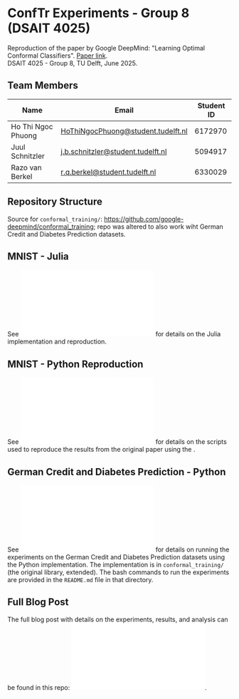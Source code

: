 # ConfTr Experiments - Group 8 (DSAIT 4025)

Reproduction of the paper by Google DeepMind: "Learning Optimal Conformal Classifiers". [Paper link](https://arxiv.org/abs/2110.09192). \
DSAIT 4025 - Group 8, TU Delft, June 2025.

## Team Members

| Name | Email | Student ID |
|------|-------|------------|
| Ho Thi Ngoc Phuong | <HoThiNgocPhuong@student.tudelft.nl> | 6172970 |
| Juul Schnitzler | <j.b.schnitzler@student.tudelft.nl> | 5094917 |
| Razo van Berkel | <r.q.berkel@student.tudelft.nl> | 6330029 |

## Repository Structure

Source for `conformal_training/`: <https://github.com/google-deepmind/conformal_training>; repo was altered to also work wiht German Credit and Diabetes Prediction datasets.

## MNIST - Julia

See ![experiments/conftr-julia/README.md](experiments/conftr-julia/README.md) for details on the Julia implementation and reproduction.

## MNIST - Python Reproduction

See ![experiments/python_reproduction/README.md](experiments/python_reproduction/README.md) for details on the scripts used to reproduce the results from the original paper using the .

## German Credit and Diabetes Prediction - Python

See ![experiments/other_datasets/README.md](experiments/other_datasets/README.md) for details on running the experiments on the German Credit and Diabetes Prediction datasets using the Python implementation. The implementation is in `conformal_training/` (the original library, extended). The bash commands to run the experiments are provided in the `README.md` file in that directory.

## Full Blog Post

The full blog post with details on the experiments, results, and analysis can be found in this repo: ![Blog](BLOG.md).
